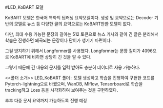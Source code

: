 #LED_KoBART 모델

KoBART 모델은 한국어 특화의 딥러닝 요약모델이다.
생성 및 요약으로는 Decoder 기반의 모델로 뉴스 등 다양한 글의 요약으로는 KoBART만한 모델이 없다.

다만, 최대 수용 가능한 문장의 길이는 512 토큰으로 뉴스 기사와 같이 긴 글은 분리해서 학습은 진행하면 왜곡되는 문장이나 단어가 생기기 마련이다.

그걸 방지하기 위해서 Longformer를 사용했다.
Longformer는 문장 길이가 4096으로 KoBART에 비하면 상당히 긴 것을 알 수 있다.

그렇기 때문에 긴 내용의 문서를 입력 받아도 충분히 데이터로 사용 가능하다.

<<폴더 소개>>
LED_KoBART 폴더 : 모델 생성하고 학습을 진행하여 구현한 코드를 Pytorch-lightning으로 바꿨으며, WanDB, Mlflow, Tensorboard로 학습을 tracking하고 Loss 등을 시각화하여 보여주는 것을 구현하였다.

추후 다중 문서 요약까지 가능하도록 진행 예정

